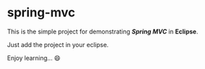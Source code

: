 # spring-mvc

This is the simple project for demonstrating ***Spring MVC*** in **Eclipse**.

Just add the project in your eclipse.

Enjoy learning... :smile: